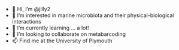 - 👋 Hi, I’m @jilly2
- 👀 I’m interested in marine microbiota and their physical-biological interactions
- 🌱 I’m currently learning ... a lot!
- 💞️ I’m looking to collaborate on metabarcoding
- 📫 Find me at the University of Plymouth

<!---
jilly2/jilly2 is a ✨ special ✨ repository because its `README.md` (this file) appears on your GitHub profile.
You can click the Preview link to take a look at your changes.
--->
